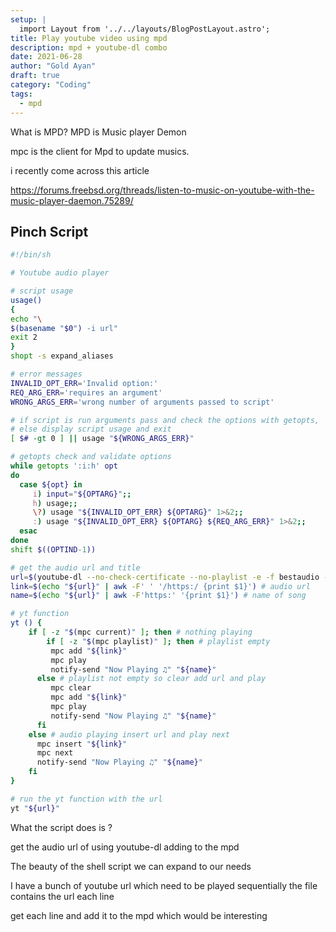 ```yaml
---
setup: |
  import Layout from '../../layouts/BlogPostLayout.astro';
title: Play youtube video using mpd
description: mpd + youtube-dl combo
date: 2021-06-28
author: "Gold Ayan"
draft: true
category: "Coding"
tags:
  - mpd
---
```


What is MPD?
MPD is Music player Demon

<!-- more -->

mpc is the client for Mpd to update musics.

i recently come across this article

https://forums.freebsd.org/threads/listen-to-music-on-youtube-with-the-music-player-daemon.75289/

## Pinch Script

```sh
#!/bin/sh

# Youtube audio player

# script usage
usage()
{
echo "\
$(basename "$0") -i url"
exit 2
}
shopt -s expand_aliases

# error messages
INVALID_OPT_ERR='Invalid option:'
REQ_ARG_ERR='requires an argument'
WRONG_ARGS_ERR='wrong number of arguments passed to script'

# if script is run arguments pass and check the options with getopts,
# else display script usage and exit
[ $# -gt 0 ] || usage "${WRONG_ARGS_ERR}"

# getopts check and validate options
while getopts ':i:h' opt
do
  case ${opt} in
     i) input="${OPTARG}";;
     h) usage;;
     \?) usage "${INVALID_OPT_ERR} ${OPTARG}" 1>&2;;
     :) usage "${INVALID_OPT_ERR} ${OPTARG} ${REQ_ARG_ERR}" 1>&2;;
  esac
done
shift $((OPTIND-1))

# get the audio url and title
url=$(youtube-dl --no-check-certificate --no-playlist -e -f bestaudio -g "${input}")
link=$(echo "${url}" | awk -F' ' '/https:/ {print $1}') # audio url
name=$(echo "${url}" | awk -F'https:' '{print $1}') # name of song

# yt function
yt () {
    if [ -z "$(mpc current)" ]; then # nothing playing
        if [ -z "$(mpc playlist)" ]; then # playlist empty
         mpc add "${link}"
         mpc play
         notify-send "Now Playing ♫" "${name}"
      else # playlist not empty so clear add url and play
         mpc clear
         mpc add "${link}"
         mpc play
         notify-send "Now Playing ♫" "${name}"
      fi
    else # audio playing insert url and play next
      mpc insert "${link}"
      mpc next
      notify-send "Now Playing ♫" "${name}"
    fi
}

# run the yt function with the url
yt "${url}"

```

What the script does is ?

get the audio url of using youtube-dl
adding to the mpd

The beauty of the shell script we can expand to our needs

I have a bunch of youtube url which need to be played sequentially
the file contains the url each line

get each line and add it to the mpd which would be interesting
